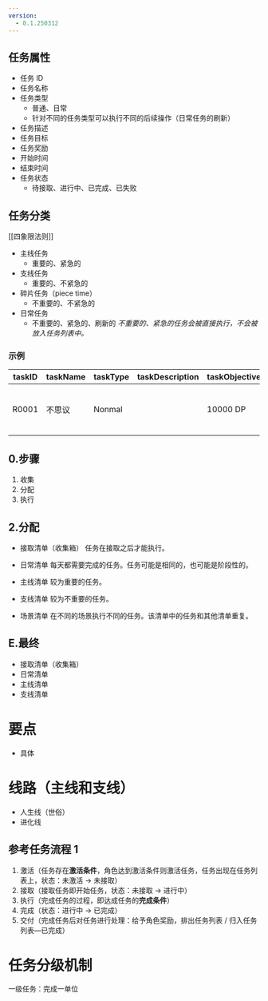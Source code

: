 ```yaml
---
version:
  - 0.1.250312
---
```


## 任务属性

- 任务 ID
- 任务名称
- 任务类型
	- 普通、日常
	- 针对不同的任务类型可以执行不同的后续操作（日常任务的刷新）
- 任务描述
- 任务目标
- 任务奖励
- 开始时间
- 结束时间
- 任务状态
	- 待接取、进行中、已完成、已失败

## 任务分类
[[四象限法则]]

- 主线任务
	- 重要的、紧急的
- 支线任务
	- 重要的、不紧急的
- 碎片任务（piece time）
	- 不重要的、不紧急的
- 日常任务
	- 不重要的、紧急的、刷新的
*不重要的、紧急的任务会被直接执行，不会被放入任务列表中。*

### 示例

| taskID | taskName | taskType | taskDescription | taskObjective | taskReward | taskStartTime | taskEndTime | taskStatus |
| ---- | ---- | ---- | ---- | ---- | ---- | ---- | ---- | ---- |
| R0001 | 不思议 | Nonmal |  | 10000 DP | 《不思议迷宫（steam）》游戏使用权 | 2025-03-12 | 2025-04-12 | in_progress |

## 0.步骤

1. 收集
2. 分配
3. 执行

## 2.分配

- 接取清单（收集箱）
	任务在接取之后才能执行。

- 日常清单
    每天都需要完成的任务。任务可能是相同的，也可能是阶段性的。
- 主线清单
	较为重要的任务。
- 支线清单
	较为不重要的任务。

- 场景清单
	在不同的场景执行不同的任务。该清单中的任务和其他清单重复。

## E.最终

- 接取清单（收集箱）
- 日常清单
- 主线清单
- 支线清单

# 要点

- 具体

# 线路（主线和支线）

- 人生线（世俗）
- 进化线

## 参考任务流程 1

1. 激活（任务存在**激活条件**，角色达到激活条件则激活任务，任务出现在任务列表上，状态：未激活 -> 未接取）
2. 接取（接取任务即开始任务，状态：未接取 -> 进行中）
3. 执行（完成任务的过程，即达成任务的**完成条件**）
4. 完成（状态：进行中 -> 已完成）
5. 交付（完成任务后对任务进行处理：给予角色奖励，排出任务列表 / 归入任务列表—已完成）

# 任务分级机制

一级任务：完成一单位